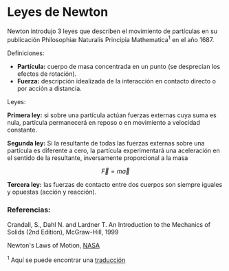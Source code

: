 # Leyes de Newton

Newton introdujo 3 leyes que describen el movimiento de partículas en su publicación Philosophiæ Naturalis Principia Mathematica<sup>1</sup> en el año 1687. 

Definiciones:

- **Partícula:** cuerpo de masa concentrada en un punto (se desprecian los efectos de rotación).
- **Fuerza:** descripción idealizada de la interacción en contacto directo o por acción a distancia.

Leyes:

**Primera ley:** si sobre una partícula actúan fuerzas externas cuya suma es nula, partícula permanecerá en reposo o en movimiento a velocidad constante. 

**Segunda ley:** Si la resultante de todas las fuerzas externas sobre una partícula es diferente a cero, la partícula experimentará una aceleración en el sentido de la resultante, inversamente proporcional a la masa

$$\vec{F} = m\vec{a}$$


**Tercera ley:** las fuerzas de contacto entre dos cuerpos son siempre iguales y opuestas (acción y reacción).

### Referencias:

Crandall, S., Dahl N. and Lardner T. An Introduction to the Mechanics of Solids (2nd Edition), McGraw-Hill, 1999

Newton's Laws of Motion, [NASA](https://www.grc.nasa.gov/www/k-12/airplane/newton.html)

<sup>1</sup> Aquí se puede encontrar una [traducción](https://archive.org/details/newtonspmathema00newtrich/page/n85/mode/2up)
